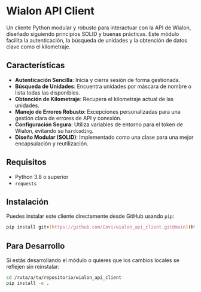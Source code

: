 # Wialon API Client

Un cliente Python modular y robusto para interactuar con la API de Wialon, diseñado siguiendo principios SOLID y buenas prácticas. Este módulo facilita la autenticación, la búsqueda de unidades y la obtención de datos clave como el kilometraje.

## Características

* **Autenticación Sencilla**: Inicia y cierra sesión de forma gestionada.
* **Búsqueda de Unidades**: Encuentra unidades por máscara de nombre o lista todas las disponibles.
* **Obtención de Kilometraje**: Recupera el kilometraje actual de las unidades.
* **Manejo de Errores Robusto**: Excepciones personalizadas para una gestión clara de errores de API y conexión.
* **Configuración Segura**: Utiliza variables de entorno para el token de Wialon, evitando su `hardcoding`.
* **Diseño Modular (SOLID)**: Implementado como una clase para una mejor encapsulación y reutilización.

## Requisitos

* Python 3.8 o superior
* `requests`

## Instalación

Puedes instalar este cliente directamente desde GitHub usando `pip`:

```bash
pip install git+[https://github.com/Covi/wialon_api_client.git@main](https://github.com/Covi/wialon_api_client.git@main)
```

## Para Desarrollo
Si estás desarrollando el módulo o quieres que los cambios locales se reflejen sin reinstalar:

```bash
cd /ruta/a/tu/repositorio/wialon_api_client
pip install -e .
```
